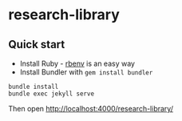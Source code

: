 # research-library

## Quick start

* Install Ruby - [rbenv](https://github.com/rbenv/rbenv) is an easy way
* Install Bundler with `gem install bundler`

```
bundle install
bundle exec jekyll serve
```

Then open <http://localhost:4000/research-library/>